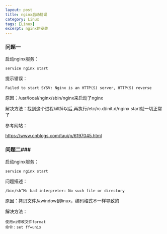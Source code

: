 ```yaml
---
layout: post
title: nginx启动错误
category: Linux
tags: [Linux]
excerpt: nginx的安装
---
```

### 问题一 ###

启动nginx服务： 

    service nginx start

提示错误： 

    Failed to start SYSV: Nginx is an HTTP(S) server, HTTP(S) reverse


原因：/usr/local/nginx/sbin/nginx来启动了nginx

解决方法：找到这个进程kill掉以后,再执行/etc/rc.d/init.d/nginx start就一切正常了

参考网站：

https://www.cnblogs.com/taui/p/6197045.html

### 问题二###

启动nginx服务： 

    service nginx start


问题描述：

	/bin/sh^M: bad interpreter: No such file or directory

原因：拷贝文件从window到linux，编码格式不一样导致的

解决方法：

	使用vi修改文件format
	命令：set ff=unix